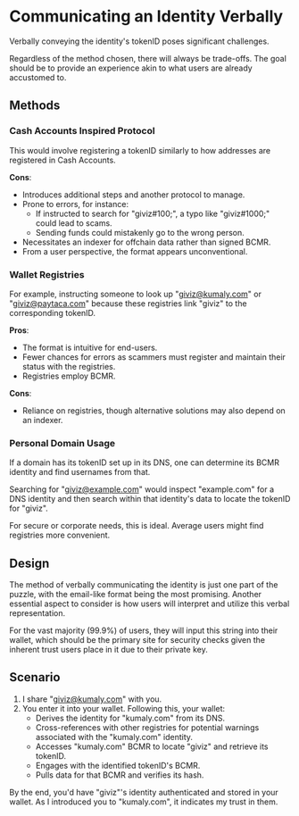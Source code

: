 # Communicating an Identity Verbally

Verbally conveying the identity's tokenID poses significant challenges.

Regardless of the method chosen, there will always be trade-offs. The goal should be to provide an experience akin to what users are already accustomed to.

## Methods

### Cash Accounts Inspired Protocol

This would involve registering a tokenID similarly to how addresses are registered in Cash Accounts.

**Cons**:

- Introduces additional steps and another protocol to manage.
- Prone to errors, for instance:
  - If instructed to search for "giviz#100;", a typo like "giviz#1000;" could lead to scams.
  - Sending funds could mistakenly go to the wrong person.
- Necessitates an indexer for offchain data rather than signed BCMR.
- From a user perspective, the format appears unconventional.

### Wallet Registries

For example, instructing someone to look up "giviz@kumaly.com" or "giviz@paytaca.com" because these registries link "giviz" to the corresponding tokenID.

**Pros**:

- The format is intuitive for end-users.
- Fewer chances for errors as scammers must register and maintain their status with the registries.
- Registries employ BCMR.

**Cons**:

- Reliance on registries, though alternative solutions may also depend on an indexer.

### Personal Domain Usage

If a domain has its tokenID set up in its DNS, one can determine its BCMR identity and find usernames from that.

Searching for "giviz@example.com" would inspect "example.com" for a DNS identity and then search within that identity's data to locate the tokenID for "giviz".

For secure or corporate needs, this is ideal. Average users might find registries more convenient.

## Design

The method of verbally communicating the identity is just one part of the puzzle, with the email-like format being the most promising. Another essential aspect to consider is how users will interpret and utilize this verbal representation.

For the vast majority (99.9%) of users, they will input this string into their wallet, which should be the primary site for security checks given the inherent trust users place in it due to their private key.

## Scenario

1. I share "giviz@kumaly.com" with you.
2. You enter it into your wallet. Following this, your wallet:
   - Derives the identity for "kumaly.com" from its DNS.
   - Cross-references with other registries for potential warnings associated with the "kumaly.com" identity.
   - Accesses "kumaly.com" BCMR to locate "giviz" and retrieve its tokenID.
   - Engages with the identified tokenID's BCMR.
   - Pulls data for that BCMR and verifies its hash.

By the end, you'd have "giviz"'s identity authenticated and stored in your wallet. As I introduced you to "kumaly.com", it indicates my trust in them.
